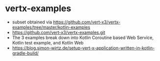 # vertx-examples 
- subset obtained via https://github.com/vert-x3/vertx-examples/tree/master/kotlin-examples
- https://github.com/vert-x3/vertx-examples.git
- The 3 examples break down into Kotlin Coroutine based Web Service, Kotlin test example, and Kotlin Web
- https://blog.simon-wirtz.de/setup-vert-x-application-written-in-kotlin-gradle-build/


